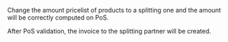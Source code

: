 Change the amount pricelist of products to a splitting one and the amount will be correctly computed on PoS.

After PoS validation, the invoice to the splitting partner will be created.
